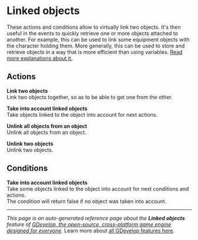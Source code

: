 # Linked objects

These actions and conditions allow to virtually link two objects. It's then useful in the events to quickly retrieve one or more objects attached to another. For example, this can be used to link some equipment objects with the character holding them. More generally, this can be used to store and retrieve objects in a way that is more efficient than using variables. [Read more explanations about it.](/gdevelop5/all-features/linked-objects)

## Actions

**Link two objects**  
Link two objects together, so as to be able to get one from the other.

**Take into account linked objects**  
Take objects linked to the object into account for next actions.

**Unlink all objects from an object**  
Unlink all objects from an object.

**Unlink two objects**  
Unlink two objects.

## Conditions

**Take into account linked objects**  
Take some objects linked to the object into account for next conditions and actions.  
The condition will return false if no object was taken into account.



---
*This page is an auto-generated reference page about the **Linked objects** feature of [GDevelop, the open-source, cross-platform game engine designed for everyone](https://gdevelop.io/).* Learn more about [all GDevelop features here](/gdevelop5/all-features).